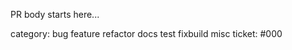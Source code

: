 <!-- Thanks for submitting a PR! 🎉🚀
 - Please review our contribution guide https://github.com/ObolNetwork/charon/blob/main/docs/contributing.md
 - You will then need to sign our Contributor License Agreement (CLA), which will show up as a comment from a bot in this pull request after you open it. We cannot review code without a signed CLA.
 - Format this PR template as follows:
   - PR title format (above): `package[/subpackage]: concise overview`
   - PR body: Replace 'PR body starts here...' with detailed description of the change.
   - category: pick one, delete the rest
   - ticket: Replace #000 with link to a GitHub issue (any non-insignificant PR require an issue)
 - Delete these instructions
-->
PR body starts here...

category: bug feature refactor docs test fixbuild misc
ticket: #000
